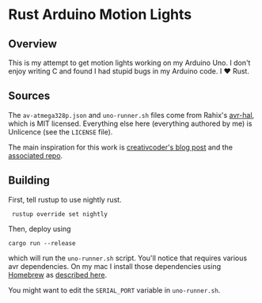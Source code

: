 # Rust Arduino Motion Lights

## Overview
This is my attempt to get motion lights working on my Arduino Uno.
I don't enjoy writing C and found I had stupid bugs in my Arduino code. I ❤️
Rust.

## Sources

The `av-atmega328p.json` and `uno-runner.sh` files come from Rahix's
[avr-hal](https://github.com/Rahix/avr-hal), which is MIT licensed. Everything
else here (everything authored by me) is Unlicence (see the `LICENSE` file).

The main inspiration for this work is [creativcoder's blog
post](https://dev.to/creativcoder/how-to-run-rust-on-arduino-uno-40c0) and the
[associated repo](https://github.com/creativcoder/rust-arduino-blink).

## Building

First, tell rustup to use nightly rust.

```
 rustup override set nightly
```

Then, deploy using

```
cargo run --release
```

which will run the `uno-runner.sh` script. You'll notice that requires various
avr dependencies. On my mac I install those dependencies using
[Homebrew](https://brew.sh/) as [described
here](https://book.avr-rust.com/002.1-installing-required-third-party-tools.html).

You might want to edit the `SERIAL_PORT` variable in `uno-runner.sh`. 


